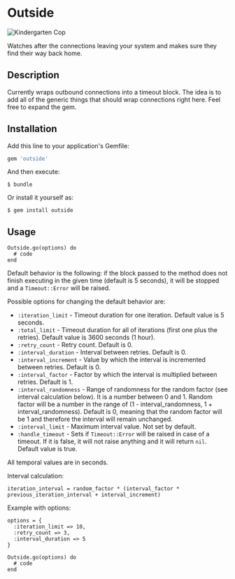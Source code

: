 # Outside

![Kindergarten Cop](http://www.showbiz411.com/wp-content/uploads/2015/06/Kindergarten-Cop-1-DI.jpg)

Watches after the connections leaving your system and makes sure they find their way back home.

## Description

Currently wraps outbound connections into a timeout block. The idea is to add all of the generic things that should wrap connections right here. Feel free to expand the gem.

## Installation

Add this line to your application's Gemfile:

```ruby
gem 'outside'
```

And then execute:

    $ bundle

Or install it yourself as:

    $ gem install outside

## Usage

```
Outside.go(options) do
  # code
end
```

Default behavior is the following: if the block passed to the method does not finish executing in the given time (default is 5 seconds), it will be stopped and a `Timeout::Error` will be raised.

Possible options for changing the default behavior are:
- `:iteration_limit` - Timeout duration for one iteration. Default value is 5 seconds.
- `:total_limit` - Timeout duration for all of iterations (first one plus the retries). Default value is 3600 seconds (1 hour).
- `:retry_count` - Retry count. Default is 0.
- `:interval_duration` - Interval between retries. Default is 0.
- `:interval_increment` - Value by which the interval is incremented between retries. Default is 0.
- `:interval_factor` - Factor by which the interval is multiplied between retries. Default is 1.
- `:interval_randomness` - Range of randomness for the random factor (see interval calculation below). It is a number between 0 and 1. Random factor will be a number in the range of (1 - interval_randomness, 1 + interval_randomness). Default is 0, meaning that the random factor will be 1 and therefore the interval will remain unchanged.
- `:interval_limit` - Maximum interval value. Not set by default.
- `:handle_timeout` - Sets if `Timeout::Error` will be raised in case of a timeout. If it is false, it will not raise anything and it will return `nil`. Default value is true.

All temporal values are in seconds.

Interval calculation:
```
iteration_interval = random_factor * (interval_factor * previous_iteration_interval + interval_increment)
```

Example with options:

```
options = {
  :iteration_limit => 10,
  :retry_count => 3,
  :interval_duration => 5
}

Outside.go(options) do
  # code
end
```

